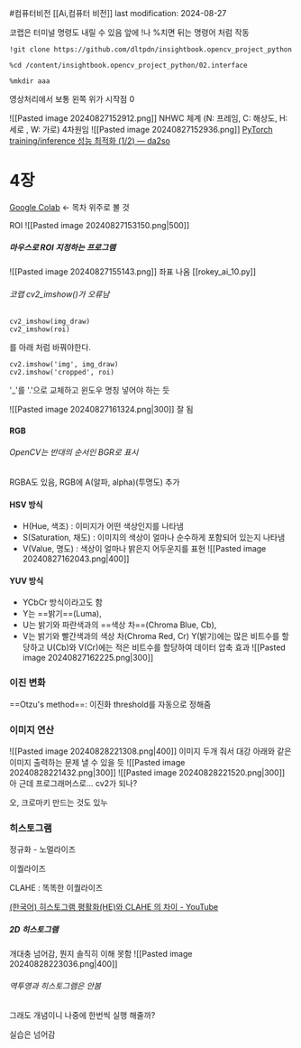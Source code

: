 #컴퓨터비전 
[[Ai,컴퓨터 비전]]
last modification: 2024-08-27

코랩은 터미널 명령도 내릴 수 있음
앞에 !나 %치면 뒤는 명령어 처럼 작동
```
!git clone https://github.com/dltpdn/insightbook.opencv_project_python

%cd /content/insightbook.opencv_project_python/02.interface

%mkdir aaa
```

영상처리에서 보통 왼쪽 위가 시작점 0

![[Pasted image 20240827152912.png]]
NHWC 체계
(N: 프레임, C: 해상도, H: 세로 , W: 가로)
4차원임
![[Pasted image 20240827152936.png]]
[PyTorch training/inference 성능 최적화 (1/2) — da2so](https://da2so.tistory.com/70)

# 4장
[Google Colab](https://colab.research.google.com/drive/1mpVe3iYgjXaMS4k29E4BdjHnJPBNZv9K?usp=sharing#scrollTo=1eZywmkJUVDl) <- 목차 위주로 볼 것

ROI
![[Pasted image 20240827153150.png|500]]

##### 마우스로 ROI 지정하는 프로그램
![[Pasted image 20240827155143.png]]
좌표 나옴
[[rokey_ai_10.py]]
###### 코랩 cv2_imshow()가 오류남
```
cv2_imshow(img_draw)
cv2_imshow(roi)
```
를 아래 처럼 바꿔야한다.
```
cv2.imshow('img', img_draw)
cv2.imshow('cropped', roi)
```
'\_'를 '.'으로 교체하고 윈도우 명칭 넣어야 하는 듯

![[Pasted image 20240827161324.png|300]]
잘 됨


#### RGB
###### OpenCV는 반대의 순서인 BGR로 표시

RGBA도 있음, RGB에 A(알파, alpha)(투명도) 추가

#### HSV 방식
- H(Hue, 색조) : 이미지가 어떤 색상인지를 나타냄
- S(Saturation, 채도) : 이미지의 색상이 얼마나 순수하게 포함되어 있는지 나타냄
- V(Value, 명도) : 색상이 얼마나 밝은지 어두운지를 표현 
![[Pasted image 20240827162043.png|400]]

#### YUV 방식
- YCbCr 방식이라고도 함
- Y는 ==밝기==(Luma),
- U는 밝기와 파란색과의 ==색상 차==(Chroma Blue, Cb),
- V는 밝기와 빨간색과의 색상 차(Chroma Red, Cr)
Y(밝기)에는 많은 비트수를 할당하고 U(Cb)와 V(Cr)에는 적은 비트수를 할당하여 데이터 압축 효과
![[Pasted image 20240827162225.png|300]]

### 이진 변화
==Otzu's method==: 이진화 threshold를 자동으로 정해줌

### 이미지 연산
![[Pasted image 20240828221308.png|400]]
이미지 두개 줘서 대강 아래와 같은 이미지 출력하는 문제 낼 수 있을 듯
![[Pasted image 20240828221432.png|300]]
![[Pasted image 20240828221520.png|300]]
아 근데 프로그래머스로... cv2가 되나?

오, 크로마키 만드는 것도 있누

### 히스토그램
정규화 - 노멀라이즈

이퀄라이즈

CLAHE : 똑똑한 이퀄라이즈

[(한국어) 히스토그램 평활화(HE)와 CLAHE 의 차이 - YouTube](https://www.youtube.com/watch?v=UGUh5B1wSYY)

##### 2D 히스토그램
개대충 넘어감, 뭔지 솔직히 이해 못함
![[Pasted image 20240828223036.png|400]]

###### 역투영과 히스토그램은 안봄
그래도 개념이니 나중에 한번씩 실행 해줄까?

실습은 넘어감